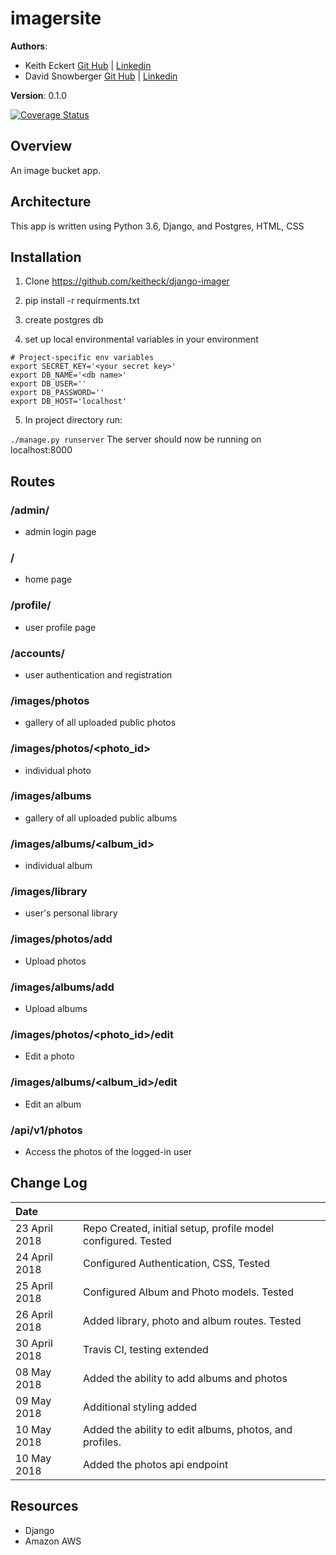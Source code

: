 # imagersite

**Authors**: 
- Keith Eckert [Git Hub](https://github.com/keitheck) | [Linkedin](www.linkedin.com/in/keith-eckert)
- David Snowberger [Git Hub](https://github.com/dsnowb) | [Linkedin](www.linkedin.com/in/dsnowberger)

**Version**: 0.1.0

[![Coverage Status](https://coveralls.io/repos/github/keitheck/django-imager/badge.svg?branch=class-31-testing)](https://coveralls.io/github/keitheck/django-imager?branch=class-31-testing)

## Overview
An image bucket app.

## Architecture
This app is written using Python 3.6, Django, and Postgres, HTML, CSS

## Installation

1. Clone https://github.com/keitheck/django-imager

2. pip install -r requirments.txt

3. create postgres db

4. set up local environmental variables in your environment

```
# Project-specific env variables
export SECRET_KEY='<your secret key>'
export DB_NAME='<db name>'
export DB_USER=''
export DB_PASSWORD=''
export DB_HOST='localhost'
```

5. In project directory run:

`./manage.py runserver` The server should now be running on localhost:8000

## Routes

### /admin/

- admin login page

### /

- home page

### /profile/

- user profile page

### /accounts/

- user authentication and registration

### /images/photos

- gallery of all uploaded public photos

### /images/photos/<photo_id>

- individual photo

### /images/albums

- gallery of all uploaded public albums

### /images/albums/<album_id>

- individual album

### /images/library

- user's personal library

### /images/photos/add

- Upload photos

### /images/albums/add

- Upload albums

### /images/photos/<photo_id>/edit

- Edit a photo

### /images/albums/<album_id>/edit

- Edit an album

### /api/v1/photos

- Access the photos of the logged-in user


## Change Log
| Date | |
|:--|:--|
| 23 April 2018 | Repo Created, initial setup, profile model configured. Tested |
| 24 April 2018 | Configured Authentication, CSS, Tested |
| 25 April 2018 | Configured Album and Photo models. Tested |
| 26 April 2018 | Added library, photo and album routes. Tested |
| 30 April 2018 | Travis CI, testing extended |
| 08 May 2018 | Added the ability to add albums and photos |
| 09 May 2018 | Additional styling added |
| 10 May 2018 | Added the ability to edit albums, photos, and profiles. |
| 10 May 2018 | Added the photos api endpoint |

## Resources
- Django
- Amazon AWS
